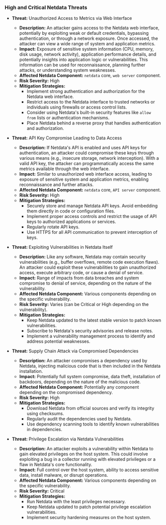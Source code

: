### High and Critical Netdata Threats

* **Threat:** Unauthorized Access to Metrics via Web Interface
    * **Description:** An attacker gains access to the Netdata web interface, potentially by exploiting weak or default credentials, bypassing authentication, or through a network exposure. Once accessed, the attacker can view a wide range of system and application metrics.
    * **Impact:** Exposure of sensitive system information (CPU, memory, disk usage, network activity), application performance details, and potentially insights into application logic or vulnerabilities. This information can be used for reconnaissance, planning further attacks, or understanding system weaknesses.
    * **Affected Netdata Component:** `netdata` core, `web server` component.
    * **Risk Severity:** High
    * **Mitigation Strategies:**
        * Implement strong authentication and authorization for the Netdata web interface.
        * Restrict access to the Netdata interface to trusted networks or individuals using firewalls or access control lists.
        * Consider using Netdata's built-in security features like `allow from` lists or authentication mechanisms.
        * Place Netdata behind a reverse proxy that handles authentication and authorization.

* **Threat:** API Key Compromise Leading to Data Access
    * **Description:** If Netdata's API is enabled and uses API keys for authentication, an attacker could compromise these keys through various means (e.g., insecure storage, network interception). With a valid API key, the attacker can programmatically access the same metrics available through the web interface.
    * **Impact:** Similar to unauthorized web interface access, leading to exposure of sensitive system and application metrics, enabling reconnaissance and further attacks.
    * **Affected Netdata Component:** `netdata` core, `API server` component.
    * **Risk Severity:** High
    * **Mitigation Strategies:**
        * Securely store and manage Netdata API keys. Avoid embedding them directly in code or configuration files.
        * Implement proper access controls and restrict the usage of API keys to authorized applications or services.
        * Regularly rotate API keys.
        * Use HTTPS for all API communication to prevent interception of keys.

* **Threat:** Exploiting Vulnerabilities in Netdata Itself
    * **Description:** Like any software, Netdata may contain security vulnerabilities (e.g., buffer overflows, remote code execution flaws). An attacker could exploit these vulnerabilities to gain unauthorized access, execute arbitrary code, or cause a denial of service.
    * **Impact:**  Range of impacts from data breaches and system compromise to denial of service, depending on the nature of the vulnerability.
    * **Affected Netdata Component:** Various components depending on the specific vulnerability.
    * **Risk Severity:** Varies (can be Critical or High depending on the vulnerability).
    * **Mitigation Strategies:**
        * Keep Netdata updated to the latest stable version to patch known vulnerabilities.
        * Subscribe to Netdata's security advisories and release notes.
        * Implement a vulnerability management process to identify and address potential weaknesses.

* **Threat:** Supply Chain Attack via Compromised Dependencies
    * **Description:** An attacker compromises a dependency used by Netdata, injecting malicious code that is then included in the Netdata installation.
    * **Impact:**  Potentially full system compromise, data theft, installation of backdoors, depending on the nature of the malicious code.
    * **Affected Netdata Component:**  Potentially any component depending on the compromised dependency.
    * **Risk Severity:** High
    * **Mitigation Strategies:**
        * Download Netdata from official sources and verify its integrity using checksums.
        * Regularly audit the dependencies used by Netdata.
        * Use dependency scanning tools to identify known vulnerabilities in dependencies.

* **Threat:** Privilege Escalation via Netdata Vulnerabilities
    * **Description:** An attacker exploits a vulnerability within Netdata to gain elevated privileges on the host system. This could involve exploiting a bug in a collector running with elevated privileges or a flaw in Netdata's core functionality.
    * **Impact:** Full control over the host system, ability to access sensitive data, install malware, or disrupt operations.
    * **Affected Netdata Component:** Various components depending on the specific vulnerability.
    * **Risk Severity:** Critical
    * **Mitigation Strategies:**
        * Run Netdata with the least privileges necessary.
        * Keep Netdata updated to patch potential privilege escalation vulnerabilities.
        * Implement security hardening measures on the host system.